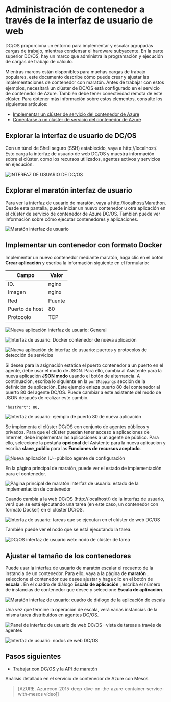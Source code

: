 <properties
   pageTitle="Administración de contenedores de servicio de contenedor Azure a través de la interfaz de usuario de web | Microsoft Azure"
   description="Implementar contenedores en un servicio de clúster de servicio del contenedor de Azure mediante la interfaz de usuario de web maratón."
   services="container-service"
   documentationCenter=""
   authors="neilpeterson"
   manager="timlt"
   editor=""
   tags="acs, azure-container-service"
   keywords="Docker, contenedores, Micro-services, Mesos, Azure"/>

<tags
   ms.service="container-service"
   ms.devlang="na"
   ms.topic="get-started-article"
   ms.tgt_pltfrm="na"
   ms.workload="na"
   ms.date="09/19/2016"
   ms.author="timlt"/>

# <a name="container-management-through-the-web-ui"></a>Administración de contenedor a través de la interfaz de usuario de web

DC/OS proporciona un entorno para implementar y escalar agrupadas cargas de trabajo, mientras condensar el hardware subyacente. En la parte superior DC/OS, hay un marco que administra la programación y ejecución de cargas de trabajo de cálculo.

Mientras marcos están disponibles para muchas cargas de trabajo populares, este documento describe cómo puede crear y ajustar las implementaciones de contenedor con maratón. Antes de trabajar con estos ejemplos, necesitará un clúster de DC/OS está configurado en el servicio de contenedor de Azure. También debe tener conectividad remota de este clúster. Para obtener más información sobre estos elementos, consulte los siguientes artículos:

- [Implementar un clúster de servicio del contenedor de Azure](container-service-deployment.md)
- [Conectarse a un clúster de servicio del contenedor de Azure](container-service-connect.md)

## <a name="explore-the-dcos-ui"></a>Explorar la interfaz de usuario de DC/OS

Con un túnel de Shell seguro (SSH) establecido, vaya a http://localhost/. Esto carga la interfaz de usuario de web DC/OS y muestra información sobre el clúster, como los recursos utilizados, agentes activos y servicios en ejecución.

![INTERFAZ DE USUARIO DE DC/OS](media/dcos/dcos2.png)

## <a name="explore-the-marathon-ui"></a>Explorar el maratón interfaz de usuario

Para ver la interfaz de usuario de maratón, vaya a http://localhost/Marathon. Desde esta pantalla, puede iniciar un nuevo contenedor u otra aplicación en el clúster de servicio de contenedor de Azure DC/OS. También puede ver información sobre cómo ejecutar contenedores y aplicaciones.  

![Maratón interfaz de usuario](media/dcos/dcos3.png)

## <a name="deploy-a-docker-formatted-container"></a>Implementar un contenedor con formato Docker

Implementar un nuevo contenedor mediante maratón, haga clic en el botón **Crear aplicación** y escriba la información siguiente en el formulario:

Campo           | Valor
----------------|-----------
ID.              | nginx
Imagen           | nginx
Red         | Puente
Puerto de host       | 80
Protocolo        | TCP

![Nueva aplicación interfaz de usuario: General](media/dcos/dcos4.png)

![Interfaz de usuario: Docker contenedor de nueva aplicación](media/dcos/dcos5.png)

![Nueva aplicación de interfaz de usuario: puertos y protocolos de detección de servicios](media/dcos/dcos6.png)

Si desea para la asignación estática el puerto contenedor a un puerto en el agente, debe usar el modo de JSON. Para ello, cambia al Asistente para la nueva aplicación **JSON modo** usando el botón de alternancia. A continuación, escriba lo siguiente en la `portMappings` sección de la definición de aplicación. Este ejemplo enlaza puerto 80 del contenedor al puerto 80 del agente DC/OS. Puede cambiar a este asistente del modo de JSON después de realizar este cambio.

```none
"hostPort": 80,
```

![Interfaz de usuario: ejemplo de puerto 80 de nueva aplicación](media/dcos/dcos13.png)

Se implementa el clúster DC/OS con conjunto de agentes públicos y privados. Para que el clúster puedan tener acceso a aplicaciones de Internet, debe implementar las aplicaciones a un agente de público. Para ello, seleccione la pestaña **opcional** del Asistente para la nueva aplicación y escriba **slave_public** para las **Funciones de recursos aceptado**.

![Nueva aplicación IU--público agente de configuración](media/dcos/dcos14.png)

En la página principal de maratón, puede ver el estado de implementación para el contenedor.

![Página principal de maratón interfaz de usuario: estado de la implementación de contenedor](media/dcos/dcos7.png)

Cuando cambia a la web DC/OS (http://localhost/) de la interfaz de usuario, verá que se está ejecutando una tarea (en este caso, un contenedor con formato Docker) en el clúster DC/OS.

![Interfaz de usuario: tareas que se ejecutan en el clúster de web DC/OS](media/dcos/dcos8.png)

También puede ver el nodo que se está ejecutando la tarea.

![DC/OS interfaz de usuario web: nodo de clúster de tarea](media/dcos/dcos9.png)

## <a name="scale-your-containers"></a>Ajustar el tamaño de los contenedores

Puede usar la interfaz de usuario de maratón escalar el recuento de la instancia de un contenedor. Para ello, vaya a la página de **maratón** , seleccione el contenedor que desee ajustar y haga clic en el botón de **escala** . En el cuadro de diálogo **Escala de aplicación** , escriba el número de instancias de contenedor que desee y seleccione **Escala de aplicación**.

![Maratón interfaz de usuario: cuadro de diálogo de la aplicación de escala](media/dcos/dcos10.png)

Una vez que termine la operación de escala, verá varias instancias de la misma tarea distribuidos en agentes DC/OS.

![Panel de interfaz de usuario de web DC/OS--vista de tareas a través de agentes](media/dcos/dcos11.png)

![Interfaz de usuario: nodos de web DC/OS](media/dcos/dcos12.png)

## <a name="next-steps"></a>Pasos siguientes

- [Trabajar con DC/OS y la API de maratón](container-service-mesos-marathon-rest.md)

Análisis detallado en el servicio de contenedor de Azure con Mesos

> [AZURE. Azurecon-2015-deep-dive-on-the-azure-container-service-with-mesos vídeo]]
